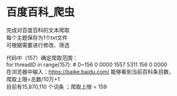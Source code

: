 百度百科_爬虫
===========
完成对百度百科的文本爬取<br>
每个主题保存为1个txt文件<br>
可根据需要进行修改、筛选<br>

代码中（157）确定爬取范围：<br>
for threadID in range(157):  # 0~156 0 0000 1557 5311   156 0 0000<br>
在浏览器中输入：https://baike.baidu.com/ 能够看到当前百科条目数， <br>
爬取上限=总数/10万+1<br>
目前有15,870,110	个词条 ；爬取上限 = 159<br>
